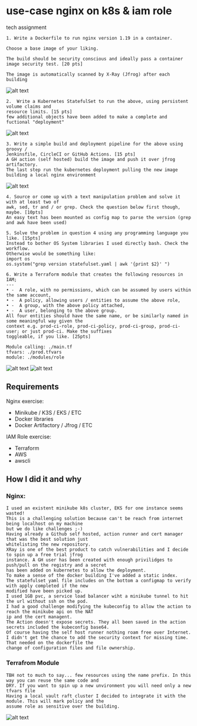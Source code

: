 # use-case nginx on k8s & iam role
tech assignment 

```
1. Write a Dockerfile to run nginx version 1.19 in a container.

Choose a base image of your liking.

The build should be security conscious and ideally pass a container
image security test. [20 pts]

The image is automatically scanned by X-Ray (Jfrog) after each building
```
![alt text](https://github.com/simone84/use-case-nginx-iam/blob/main/screenshots/xray.png?raw=true)

```
2.  Write a Kubernetes StatefulSet to run the above, using persistent volume claims and
resource limits. [15 pts]
few additional objects have been added to make a complete and fuctional "deployment"
```
![alt text](https://github.com/simone84/use-case-nginx-iam/blob/main/screenshots/limits.png?raw=true)

```
3. Write a simple build and deployment pipeline for the above using groovy /
Jenkinsfile, CircleCI or GitHub Actions. [15 pts]
A GH action (self hosted) build the image and push it over jfrog artifactory.
The last step run the kubernetes deployment pulling the new image building a local nginx environment 
``` 
![alt text](https://github.com/simone84/use-case-nginx-iam/blob/main/screenshots/k8sresources.png?raw=true)

```
4. Source or come up with a text manipulation problem and solve it with at least two of
awk, sed, tr and / or grep. Check the question below first though, maybe. [10pts]
An easy text has been mounted as config map to parse the version (grep and awk have been used)
```

```
5. Solve the problem in question 4 using any programming language you like. [15pts]
Instead to bother OS System libraries I used directly bash. Check the workflow.
Otherwise would be something like:
import os
os.system("grep version statefulset.yaml | awk '{print $2}' ")
```

```
6. Write a Terraform module that creates the following resources in IAM;
---
• -  A role, with no permissions, which can be assumed by users within the same account,
• -  A policy, allowing users / entities to assume the above role,
• -  A group, with the above policy attached,
• -  A user, belonging to the above group.
All four entities should have the same name, or be similarly named in some meaningful way given the
context e.g. prod-ci-role, prod-ci-policy, prod-ci-group, prod-ci-user; or just prod-ci. Make the suffixes
toggleable, if you like. [25pts]

Module calling: ./main.tf
tfvars: ./prod.tfvars
module: ./modules/role
```
![alt text](https://github.com/simone84/use-case-nginx-iam/blob/main/screenshots/tfstatelist.png?raw=true)
![alt text](https://github.com/simone84/use-case-nginx-iam/blob/main/screenshots/testassumerole.png?raw=true)

## Requirements ##
Nginx exercise:

- Minikube / K3S / EKS / ETC
- Docker libraries
- Docker Artifactory / Jfrog / ETC

IAM Role exercise:

- Terraform
- AWS
- awscli

## How I did it and why ##

### Nginx: ###
```
I used an existent minikube k8s cluster, EKS for one instance seems wasted!
This is a challenging solution because can't be reach from internet being localhost on my machine
but we do like challenges ;-)
Having already a Github self hosted, action runner and cert manager that was the best solution just
whitelisting the new repository.
XRay is one of the best product to catch vulnerabilities and I decide to spin up a free trial jfrog
instance. A GH user has been created with enough privilidges to push/pull on the registry and a secret
has been added on kubernetes to allow the deployment.
To make a sense of the docker building I've added a static index.
The statefulset yaml file includes on the bottom a configmap to verify with apply completed if the new
modified have been picked up.
I used 1GB pvc, a service load balancer wiht a minikube tunnel to hit the url without ssh on the pod.
I had a good challenge modifying the kubeconfig to allow the action to reach the minikube api on the NAT
ip and the cert managent.
The Action doesn't expose secrets. They all been saved in the action secrets included the kubeconfig base64.
Of course having the self host runner nothing roam free over Internet.
I didn't get the chance to add the security context for missing time. That needed on the dockerfile the
change of configuration files and file ownership.
```

### Terrafrom Module ###
```
TBH not to much to say... few resources using the name prefix. In this way you can reuse the same code and
DRY. If you want to spin up a new unvironment you will need only a new tfvars file
Having a local vault raft cluster I decided to integrate it with the module. This will mark policy and the 
assume role as sensitive over the building.
```
![alt text](https://github.com/simone84/use-case-nginx-iam/blob/main/screenshots/vault_integration.png?raw=true)